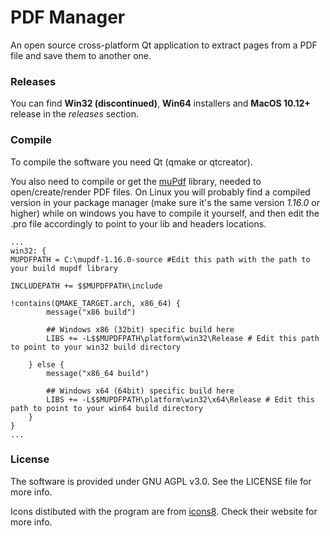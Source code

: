 # PDF Manager

An open source cross-platform Qt application to extract pages from a PDF file and save them to another one.

### Releases
You can find **Win32 (discontinued)**, **Win64** installers and **MacOS 10.12+** release in the *releases* section.

### Compile
To compile the software you need Qt (qmake or qtcreator).

You also need to compile or get the [muPdf](https://www.mupdf.com/downloads/index.html) library, needed to open/create/render PDF files. On Linux you will probably find a compiled version in your package manager (make sure it's the same version *1.16.0* or higher) while on windows you have to compile it yourself, and then edit the .pro file accordingly to point to your lib and headers locations.
```
...
win32: {
MUPDFPATH = C:\mupdf-1.16.0-source #Edit this path with the path to your build mupdf library

INCLUDEPATH += $$MUPDFPATH\include

!contains(QMAKE_TARGET.arch, x86_64) {
        message("x86 build")

        ## Windows x86 (32bit) specific build here
        LIBS += -L$$MUPDFPATH\platform\win32\Release # Edit this path to point to your win32 build directory

    } else {
        message("x86_64 build")

        ## Windows x64 (64bit) specific build here
        LIBS += -L$$MUPDFPATH\platform\win32\x64\Release # Edit this path to point to your win64 build directory
    }
}
...
```

### License
The software is provided under GNU AGPL v3.0. See the LICENSE file for more info.

Icons distibuted with the program are from [icons8](https://icons8.com). Check their website for more info.
